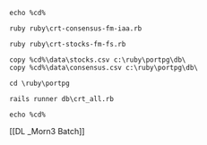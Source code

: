 	echo %cd%
	
	ruby ruby\crt-consensus-fm-iaa.rb
	
	ruby ruby\crt-stocks-fm-fs.rb
	
	copy %cd%\data\stocks.csv c:\ruby\portpg\db\
	copy %cd%\data\consensus.csv c:\ruby\portpg\db\
	
	cd \ruby\portpg
	
	rails runner db\crt_all.rb
	
	echo %cd%


[[DL _Morn3 Batch]]

